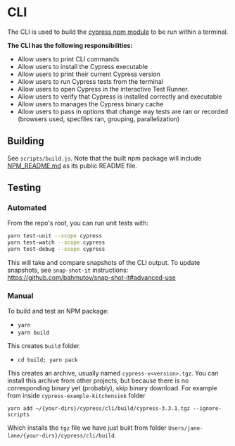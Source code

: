 # CLI

The CLI is used to build the [cypress npm module](https://www.npmjs.com/package/cypress) to be run within a terminal.

**The CLI has the following responsibilities:**

- Allow users to print CLI commands
- Allow users to install the Cypress executable
- Allow users to print their current Cypress version
- Allow users to run Cypress tests from the terminal
- Allow users to open Cypress in the interactive Test Runner.
- Allow users to verify that Cypress is installed correctly and executable
- Allow users to manages the Cypress binary cache
- Allow users to pass in options that change way tests are ran or recorded (browsers used, specfiles ran, grouping, parallelization)

## Building

See `scripts/build.js`. Note that the built npm package will include [NPM_README.md](NPM_README.md) as its public README file.

## Testing

### Automated

From the repo's root, you can run unit tests with:

```bash
yarn test-unit --scope cypress
yarn test-watch --scope cypress
yarn test-debug --scope cypress
```

This will take and compare snapshots of the CLI output. To update snapshots, see `snap-shot-it` instructions: https://github.com/bahmutov/snap-shot-it#advanced-use

### Manual

To build and test an NPM package:

- `yarn`
- `yarn build`

This creates `build` folder.

- `cd build; yarn pack`

This creates an archive, usually named `cypress-v<version>.tgz`. You can install this archive from other projects, but because there is no corresponding binary yet (probably), skip binary download. For example from inside `cypress-example-kitchensink` folder

```shell
yarn add ~/{your-dirs}/cypress/cli/build/cypress-3.3.1.tgz --ignore-scripts
```

Which installs the `tgz` file we have just built from folder `Users/jane-lane/{your-dirs}/cypress/cli/build`.
